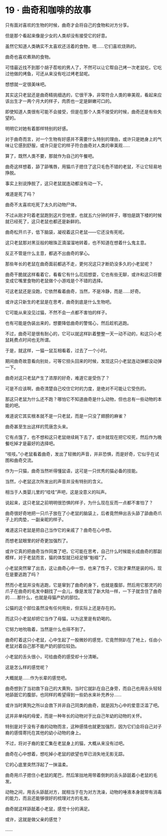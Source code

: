 <link rel="stylesheet" href="../styles/text.css"/>
<h1>19 · 曲奇和咖啡的故事</h1>

只有面对喜欢的生物的时候，曲奇才会将自己的食物和对方分享。

但是那个看起来像是少女的人类却没有接受它的好意。

虽然它知道人类确实不太喜欢还活着的食物，嗯……它们喜欢烧熟的。

曲奇也喜欢煮熟的食物。

可惜最近找不到那个胡子茬啦的男人了，不然可以让它帮自己烤一次老鼠吃，它吃过他做的烤鱼，可还从来没有吃过烤老鼠呢。

想想就一定很美味吧。

其实这只老鼠还是曲奇精挑细选的，它很干净，非常符合人类的审美观，看起来应该出生才一两个月大的样子，肉质也一定是鲜嫩可口的。

即使知道人类很有可能不会接受，但是在那个人类不接受的时候，曲奇还是有些失望的。

明明它对她有着那样特别的好感。

对于曲奇而言，对一个生物有好感并不需要什么特别的理由，或许只是她身上的气味让它感到舒服，或许只是它的样子符合曲奇对人类的审美观……

算了，既然人类不要，那就作为自己的午餐吧。

曲奇这样想着，舔了舔嘴唇，用猫爪子摁住了这只毛色不错的老鼠，不让它轻易地挣脱。

事实上别说挣脱了，这只老鼠就连动都没有动一下。

难道是死了吗？

曲奇不太喜欢吃死了太久的动物尸体。

不过从刚才叼着老鼠跑到这片空地里，也就五六分钟的样子，哪怕是跳下楼的时候就已经死了，这只老鼠也都还是新鲜的。

曲奇松开爪子，低下脑袋，凝视着这只老鼠——它还没有死呢。

这只老鼠那对黑豆般的眼珠正滴溜溜地转着，也不知道在想着什么鬼主意。

反正不管是什么主意，都逃不出曲奇的掌心。

那些年长的老鼠在曲奇面前都逃不走，更何况这只才断奶没多久的小老鼠呢？

曲奇干脆就这样看着它，看看它有什么花招想耍，它也有些无聊，或许和这只将要变成它嘴里食物的老鼠做个小游戏是个不错的选择。

可这老鼠还是没跑，它依然看着曲奇，当然，不是冷静，而是……好奇。

或许这只新生的老鼠是在思考，曲奇到底是什么生物吧。

它可能从来没见过猫，不然不会一点都不害怕的样子。

也有可能是伪装出来的，想要降低曲奇的警惕心，然后趁机逃跑。

不过，曲奇可是很有耐心的，它可以就这样趴着整整一天一动不动的，和这只小老鼠耗费点时间也无所谓。

于是，就这样，一猫一鼠互相看着，过去了一个小时。

期间曲奇故意看向别处，可等它扭头回来的时候，发现这只小老鼠连动弹都没动弹一下。

曲奇对这只老鼠产生了浓厚的好奇，难道它是受伤了？

可是不应该啊，曲奇清楚自己咬住它时的力度，是绝对不可能让它受伤的。

那这只老鼠为什么还不跑？哪怕它不知道曲奇是什么动物，但也总有一些动物的本能的吧。

难道说它其实根本就不是一只老鼠，而是一只没了翅膀的麻雀？

曲奇甚至生出这样的荒唐念头来。

它有点饿了，也不想和这只老鼠继续耗下去了，或许就现在把它咬死，然后作为晚餐吃掉才是最好的选择吧。

“吱吱。”小老鼠看着曲奇，发出了轻微的声音，并非恐惧，而是好奇，它似乎在试图和曲奇交流。

作为一只猫，曲奇当然听得懂鼠语，这可是一只优秀的猫必备的技能。

当然，小老鼠这次所发出的声音并没有特别的含义。

相当于人类婴儿里的“哇哇”声吧，这是没意义的叫声。

说起来，这只老鼠之前明明很恐惧的样子，为什么现在反而一点都不害怕了？

曲奇很好奇地把一只爪子放在了小老鼠的脑袋上，后者竟然伸出舌头舔了舔曲奇爪子上的肉垫，一副亲昵的样子。

难道这只老鼠是把自己当作它的亲戚了？曲奇在心中想。

而想老鼠眼里的好奇更加强烈了。

或许它真的把曲奇当作同类了吧，它可能在思考，自己什么时候能长成曲奇的那副模样，对于老鼠而言，猫的体型就已经足够“魁梧”了。

小老鼠突然窜了出去，这让曲奇心中一惊，也来了性子，它刚才果然是装的吗，现在是要逃跑了吗？

然而小老鼠并没有逃跑，它是窜到了曲奇的身下，也就是腹部，然后用它那灵巧的爪子在曲奇的毛发中翻找了一会儿，像是发现了新大陆一样，一下子就含住了曲奇的……那什么，也就是母猫产奶的部位。

公猫的这个部位虽然没有任何用处，但实际上还是存在的。

而这只小老鼠却把它当作了母猫，以为这里是有奶喝的。

它努力地吮吸着，当然是什么也得不到了。

曲奇盯着这只小老鼠，心中生起了一股微妙的感觉，它竟然侧趴在了地上，任由小老鼠对着自己那不能产奶的部位较劲。

小老鼠的舌头很小，可给曲奇的感受却十分清晰。

这是怎么样的感觉呢？

大概就是……作为长辈的感觉吧。

曲奇想到了当初救下自己的大黄狗，当时它就趴在自己身旁，而自己也用舌头轻轻地舔舐它的腹部，也同样的希望得到一些奶水来补充养分……

或许当时黄狗之所以会救下并非自己同类的曲奇，就是因为心中的爱意泛滥了吧。

这并非单纯的母爱，而是一种年长的动物对于比自己年幼的动物的关怀。

特别是对于没有子裔的动物而言，这种感情也就更加强烈，因为它们会将自己对子裔的感情寄托在其他的幼小动物的身上。

不过，将对子裔的爱汇集在老鼠身上的猫，大概从来没有过吧。

曲奇在心中想着，想吃掉小老鼠的欲望也早已消失地无影无踪。

它的心底里突然浮起了一抹温柔。

曲奇用爪子摁住小老鼠的尾巴，然后笨拙地用带着倒刺的舌头舔舐着小老鼠的毛发。

动物之间，用舌头舔舐对方，就相当于在为对方洗澡，动物的唾液本身就带有消毒的能力，而且还能够很好的梳理对方的毛发。

曲奇就这样舔舐着小老鼠，感觉十分的满足。

或许，这就是做父亲的感觉？

……

